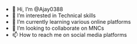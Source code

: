 - 👋 Hi, I’m @Ajay0388
- 👀 I’m interested in Technical skills
- 🌱 I’m currently learning various online platforms
- 💞️ I’m looking to collaborate on MNCs 
- 📫 How to reach me on social media platforms 

<!---
Ajay0388/Ajay0388 is a ✨ special ✨ repository because its `README.md` (this file) appears on your GitHub profile.
You can click the Preview link to take a look at your changes.
--->
